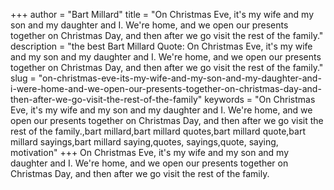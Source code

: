 +++
author = "Bart Millard"
title = "On Christmas Eve, it's my wife and my son and my daughter and I. We're home, and we open our presents together on Christmas Day, and then after we go visit the rest of the family."
description = "the best Bart Millard Quote: On Christmas Eve, it's my wife and my son and my daughter and I. We're home, and we open our presents together on Christmas Day, and then after we go visit the rest of the family."
slug = "on-christmas-eve-its-my-wife-and-my-son-and-my-daughter-and-i-were-home-and-we-open-our-presents-together-on-christmas-day-and-then-after-we-go-visit-the-rest-of-the-family"
keywords = "On Christmas Eve, it's my wife and my son and my daughter and I. We're home, and we open our presents together on Christmas Day, and then after we go visit the rest of the family.,bart millard,bart millard quotes,bart millard quote,bart millard sayings,bart millard saying,quotes, sayings,quote, saying, motivation"
+++
On Christmas Eve, it's my wife and my son and my daughter and I. We're home, and we open our presents together on Christmas Day, and then after we go visit the rest of the family.

